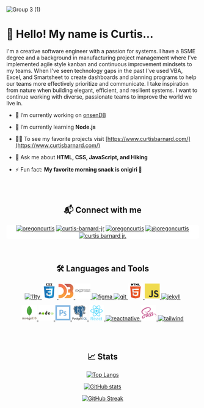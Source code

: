 ![Group 3 (1)](https://user-images.githubusercontent.com/100104319/167516339-f3782b06-2db2-4ba4-999e-35e04b3444c5.png)

# 👋 Hello! My name is Curtis...

I'm a creative software engineer with a passion for systems. I have a BSME degree and a background in manufacturing project management where I've implemented agile style kanban and continuous improvement mindsets to my teams. When I've seen technology gaps in the past I've used VBA, Excel, and Smartsheet to create dashboards and planning programs to help our teams more effectively prioritize and communicate. I take inspiration from nature when building elegant, efficient, and resilient systems. I want to continue working with diverse, passionate teams to improve the world we live in.

- 🔭 I’m currently working on [onsenDB](https://github.com/curtisbarnard/onsenDB)

- 🌱 I’m currently learning **Node.js**

- 👨‍💻 To see my favorite projects visit [https://www.curtisbarnard.com/](https://www.curtisbarnard.com/)

- 💬 Ask me about **HTML, CSS, JavaScript, and Hiking**

- ⚡ Fun fact: **My favorite morning snack is onigiri 🍙**
<br>
<br>
<h2 align="center">📬 Connect with me </h2>
<div align="center" style="background:#ffffff;border-radius:5px;">
<a href="https://twitter.com/oregoncurtis" target="blank"><img align="center" src="https://raw.githubusercontent.com/rahuldkjain/github-profile-readme-generator/master/src/images/icons/Social/twitter.svg" alt="oregoncurtis" height="30" width="40" /></a>
<a href="https://linkedin.com/in/curtis-barnard-jr" target="blank"><img align="center" src="https://raw.githubusercontent.com/rahuldkjain/github-profile-readme-generator/master/src/images/icons/Social/linked-in-alt.svg" alt="curtis-barnard-jr" height="30" width="40" /></a>
<a href="https://instagram.com/oregoncurtis" target="blank"><img align="center" src="https://raw.githubusercontent.com/rahuldkjain/github-profile-readme-generator/master/src/images/icons/Social/instagram.svg" alt="oregoncurtis" height="30" width="40" /></a>
<a href="https://hashnode.com/@oregoncurtis" target="blank"><img align="center" src="https://raw.githubusercontent.com/rahuldkjain/github-profile-readme-generator/master/src/images/icons/Social/hashnode.svg" alt="@oregoncurtis" height="30" width="40" /></a>
<a href="https://www.youtube.com/channel/UC2QchDGHN3kgrKYNgDKK7lw" target="blank"><img align="center" src="https://raw.githubusercontent.com/rahuldkjain/github-profile-readme-generator/master/src/images/icons/Social/youtube.svg" alt="curtis barnard jr." height="30" width="40" /></a>
</div>
<br>
<br>
<h2 align="center">🛠 Languages and Tools</h2>
<div align="center">
<a href="https://www.11ty.dev/" target="_blank" rel="noreferrer"> <img src="https://gist.githubusercontent.com/vivek32ta/c7f7bf583c1fb1c58d89301ea40f37fd/raw/f4c85cce5790758286b8f155ef9a177710b995df/11ty.svg" alt="11ty" width="40" height="40"/> </a> <a href="https://www.w3schools.com/css/" target="_blank" rel="noreferrer"> <img src="https://raw.githubusercontent.com/devicons/devicon/master/icons/css3/css3-original-wordmark.svg" alt="css3" width="40" height="40"/> </a> <a href="https://d3js.org/" target="_blank" rel="noreferrer"> <img src="https://raw.githubusercontent.com/devicons/devicon/master/icons/d3js/d3js-original.svg" alt="d3js" width="40" height="40"/> </a> <a href="https://expressjs.com" target="_blank" rel="noreferrer"> <img src="https://raw.githubusercontent.com/devicons/devicon/master/icons/express/express-original-wordmark.svg" alt="express" width="40" height="40"/> </a> <a href="https://www.figma.com/" target="_blank" rel="noreferrer"> <img src="https://www.vectorlogo.zone/logos/figma/figma-icon.svg" alt="figma" width="40" height="40"/> </a> <a href="https://git-scm.com/" target="_blank" rel="noreferrer"> <img src="https://www.vectorlogo.zone/logos/git-scm/git-scm-icon.svg" alt="git" width="40" height="40"/> </a> <a href="https://www.w3.org/html/" target="_blank" rel="noreferrer"> <img src="https://raw.githubusercontent.com/devicons/devicon/master/icons/html5/html5-original-wordmark.svg" alt="html5" width="40" height="40"/> </a> <a href="https://developer.mozilla.org/en-US/docs/Web/JavaScript" target="_blank" rel="noreferrer"> <img src="https://raw.githubusercontent.com/devicons/devicon/master/icons/javascript/javascript-original.svg" alt="javascript" width="40" height="40"/> </a> <a href="https://jekyllrb.com/" target="_blank" rel="noreferrer"> <img src="https://www.vectorlogo.zone/logos/jekyllrb/jekyllrb-icon.svg" alt="jekyll" width="40" height="40"/> </a> 
  
 <a href="https://www.mongodb.com/" target="_blank" rel="noreferrer"> <img src="https://raw.githubusercontent.com/devicons/devicon/master/icons/mongodb/mongodb-original-wordmark.svg" alt="mongodb" width="40" height="40"/> </a> <a href="https://nodejs.org" target="_blank" rel="noreferrer"> <img src="https://raw.githubusercontent.com/devicons/devicon/master/icons/nodejs/nodejs-original-wordmark.svg" alt="nodejs" width="40" height="40"/> </a> <a href="https://www.photoshop.com/en" target="_blank" rel="noreferrer"> <img src="https://raw.githubusercontent.com/devicons/devicon/master/icons/photoshop/photoshop-line.svg" alt="photoshop" width="40" height="40"/> </a> <a href="https://www.postgresql.org" target="_blank" rel="noreferrer"> <img src="https://raw.githubusercontent.com/devicons/devicon/master/icons/postgresql/postgresql-original-wordmark.svg" alt="postgresql" width="40" height="40"/> </a> <a href="https://reactjs.org/" target="_blank" rel="noreferrer"> <img src="https://raw.githubusercontent.com/devicons/devicon/master/icons/react/react-original-wordmark.svg" alt="react" width="40" height="40"/> </a> <a href="https://reactnative.dev/" target="_blank" rel="noreferrer"> <img src="https://reactnative.dev/img/header_logo.svg" alt="reactnative" width="40" height="40"/> </a> <a href="https://sass-lang.com" target="_blank" rel="noreferrer"> <img src="https://raw.githubusercontent.com/devicons/devicon/master/icons/sass/sass-original.svg" alt="sass" width="40" height="40"/> </a> <a href="https://tailwindcss.com/" target="_blank" rel="noreferrer"> <img src="https://www.vectorlogo.zone/logos/tailwindcss/tailwindcss-icon.svg" alt="tailwind" width="40" height="40"/> </a> 
</div>
<br>
<br>
<h2 align="center">📈 Stats</h2>
<div align="center">

[![Top Langs](https://github-readme-stats.vercel.app/api/top-langs/?username=curtisbarnard&theme=vue-dark&hide_border=true&layout=compact&bg_color=0d1117)](https://github.com/anuraghazra/github-readme-stats)

[![GitHub stats](https://github-readme-stats.vercel.app/api?username=curtisbarnard&theme=vue-dark&hide_border=true&bg_color=0d1117)](https://github.com/anuraghazra/github-readme-stats)

[![GitHub Streak](https://github-readme-streak-stats.herokuapp.com?user=curtisbarnard&theme=vue-dark&hide_border=true&background=0d1117)](https://git.io/streak-stats)
</div>
